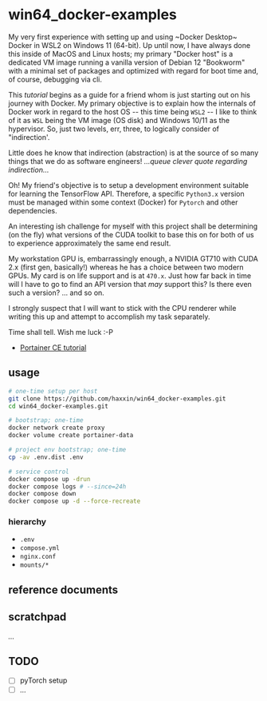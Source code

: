 # win64_docker-examples

My very first experience with setting up and using ~Docker Desktop~ Docker in WSL2 on Windows 11 (64-bit). Up until now, I have always done this inside of MacOS and Linux hosts; my primary "Docker host" is a dedicated VM image running a vanilla version of Debian 12 "Bookworm" with a minimal set of packages and optimized with regard for boot time and, of course, debugging via cli.

This *tutorial* begins as a guide for a friend whom is just starting out on his journey with Docker. My primary objective is to explain how the internals of Docker work in regard to the host OS -- this time being `WSL2` -- I like to think of it as `WSL` being the VM image (OS disk) and Windows 10/11 as the hypervisor. So, just two levels, err, three, to logically consider of "indirection'.

Little does he know that indirection (abstraction) is at the source of so many things that we do as software engineers! *...queue clever quote regarding indirection...*

Oh! My friend's objective is to setup a development environment suitable for learning the TensorFlow API. Therefore, a specific `Python3.x` version must be managed within some context (Docker) for `Pytorch` and other dependencies.

An interesting ish challenge for myself with this project shall be determining (on the fly) what versions of the CUDA toolkit to base this on for both of us to experience approximately the same end result.

My workstation GPU is, embarrassingly enough, a NVIDIA GT710 with CUDA 2.x (first gen, basically!) whereas he has a choice between two modern GPUs. My card is on life support and is at `470.x`. Just how far back in time will I have to go to find an API version that *may* support this? Is there even such a version? ... and so on.

I strongly suspect that I will want to stick with the CPU renderer while writing this up and attempt to accomplish my task separately. 

Time shall tell. Wish me luck :-P

- [Portainer CE tutorial][10]

## usage

```sh
# one-time setup per host
git clone https://github.com/haxxin/win64_docker-examples.git
cd win64_docker-examples.git

# bootstrap; one-time
docker network create proxy
docker volume create portainer-data

# project env bootstrap; one-time
cp -av .env.dist .env

# service control
docker compose up -drun
docker compose logs # --since=24h
docker compose down
docker compose up -d --force-recreate
```


### hierarchy

- `.env`
- `compose.yml`
- `nginx.conf`
- `mounts/*`

## reference documents

[10]: https://earthly.dev/blog/portainer-for-docker-container-management/

## scratchpad

*...*

## TODO

- [ ] pyTorch setup
- [ ] *...*
